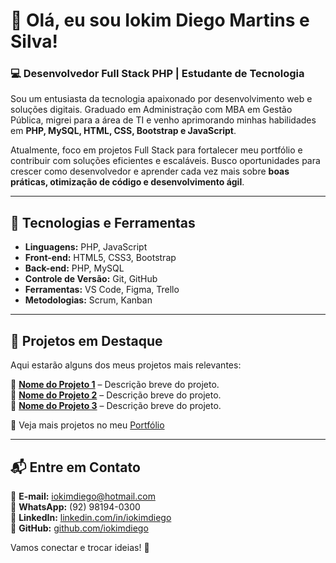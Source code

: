 # 👋 Olá, eu sou Iokim Diego Martins e Silva!  

### 💻 Desenvolvedor Full Stack PHP | Estudante de Tecnologia  

Sou um entusiasta da tecnologia apaixonado por desenvolvimento web e soluções digitais. Graduado em Administração com MBA em Gestão Pública, migrei para a área de TI e venho aprimorando minhas habilidades em **PHP, MySQL, HTML, CSS, Bootstrap e JavaScript**.  

Atualmente, foco em projetos Full Stack para fortalecer meu portfólio e contribuir com soluções eficientes e escaláveis. Busco oportunidades para crescer como desenvolvedor e aprender cada vez mais sobre **boas práticas, otimização de código e desenvolvimento ágil**.

---

## 🚀 Tecnologias e Ferramentas  

- **Linguagens:** PHP, JavaScript  
- **Front-end:** HTML5, CSS3, Bootstrap  
- **Back-end:** PHP, MySQL  
- **Controle de Versão:** Git, GitHub  
- **Ferramentas:** VS Code, Figma, Trello  
- **Metodologias:** Scrum, Kanban  

---

## 📌 Projetos em Destaque  

Aqui estarão alguns dos meus projetos mais relevantes:  

🔹 **[Nome do Projeto 1](link-do-repositorio)** – Descrição breve do projeto.  
🔹 **[Nome do Projeto 2](link-do-repositorio)** – Descrição breve do projeto.  
🔹 **[Nome do Projeto 3](link-do-repositorio)** – Descrição breve do projeto.  

🔗 Veja mais projetos no meu [Portfólio](https://www.iokimdiego.dev.br)  

---

## 📬 Entre em Contato  

📧 **E-mail:** iokimdiego@hotmail.com  
📱 **WhatsApp:** (92) 98194-0300  
🔗 **LinkedIn:** [linkedin.com/in/iokimdiego](https://www.linkedin.com/in/iokimdiego)  
🐙 **GitHub:** [github.com/iokimdiego](https://github.com/iokimdiego)  

Vamos conectar e trocar ideias! 🚀  
